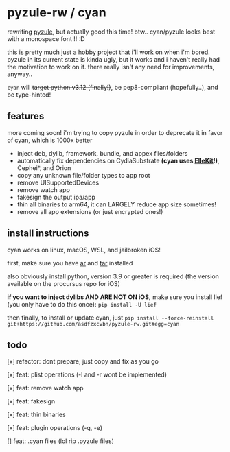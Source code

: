 # pyzule-rw / cyan

rewriting [pyzule](https://github.com/asdfzxcvbn/pyzule), but actually good this time! btw.. cyan/pyzule looks best with a monospace font !! :D

this is pretty much just a hobby project that i'll work on when i'm bored. pyzule in its current state is kinda ugly, but it works and i haven't really had the motivation to work on it. there really isn't any need for improvements, anyway..

`cyan` will ~~target python v3.12 (finally!)~~, be pep8-compliant (hopefully..), and be type-hinted!

## features

more coming soon! i'm trying to copy pyzule in order to deprecate it in favor of cyan, which is 1000x better

- inject deb, dylib, framework, bundle, and appex files/folders
- automatically fix dependencies on CydiaSubstrate **(cyan uses [ElleKit](https://github.com/evelyneee/ellekit/)!)**, Cephei*, and Orion
- copy any unknown file/folder types to app root
- remove UISupportedDevices
- remove watch app
- fakesign the output ipa/app
- thin all binaries to arm64, it can LARGELY reduce app size sometimes!
- remove all app extensions (or just encrypted ones!)

## install instructions

cyan works on linux, macOS, WSL, and jailbroken iOS!

first, make sure you have [ar](https://command-not-found.com/ar) and [tar](https://command-not-found.com/tar) installed

also obviously install python, version 3.9 or greater is required (the version available on the procursus repo for iOS)

**if you want to inject dylibs AND ARE NOT ON iOS,** make sure you install lief (you only have to do this once): `pip install -U lief`

then finally, to install or update cyan, just `pip install --force-reinstall git+https://github.com/asdfzxcvbn/pyzule-rw.git#egg=cyan`

## todo

[x] refactor: dont prepare, just copy and fix as you go

[x] feat: plist operations (-l and -r wont be implemented)

[x] feat: remove watch app

[x] feat: fakesign

[x] feat: thin binaries

[x] feat: plugin operations (-q, -e)

[] feat: .cyan files (lol rip .pyzule files)

